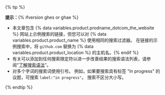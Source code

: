{% tip %}

**提示：**{% ifversion ghes or ghae %}
  - 本文章包含 {% data variables.product.prodname_dotcom_the_website %} 网站上示例搜索的链接，但您可以对 {% data variables.product.product_name %} 使用相同的搜索过滤器。 在链接的示例搜索中，将 `github.com` 替换为 {% data variables.product.product_location %} 的主机名。{% endif %}
  - 有关可以添加到任何搜索限定符以进一步改善结果的搜索语法列表，请参阅“[了解搜索语法](/articles/understanding-the-search-syntax)”。
  - 对多个字词的搜索词使用引号。 例如，如果要搜索具有标签 "In progress" 的议题，可搜索 `label:"in progress"`。 搜索不区分大小写。

{% endtip %}
